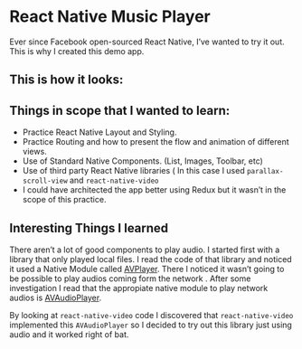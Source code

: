 # React Native Music Player

Ever since Facebook open-sourced React Native, I’ve wanted to try it out. 
This is why I created this demo app.

## This is how it looks:


## Things in scope that I wanted to learn:
- Practice React Native Layout and Styling.
- Practice Routing and how to present the flow and animation of different views.
- Use of Standard Native Components. (List, Images, Toolbar, etc)
- Use of third party React Native libraries ( In this case I used `parallax-scroll-view` and `react-native-video`
- I could have architected the app better using Redux but it wasn’t in the scope of this practice. 

## Interesting Things I learned

There aren’t a lot of good components to play audio. I started first with a library that only played local files.
I read the code of that library and noticed it used a Native Module called [AVPlayer](https://developer.apple.com/library/ios/documentation/AVFoundation/Reference/AVPlayer_Class/).
There I noticed it wasn’t going to be possible to play audios coming form the network . 
After some investigation I read that the appropiate native module to play network audios is [AVAudioPlayer](https://developer.apple.com/library/ios/documentation/AVFoundation/Reference/AVAudioPlayerClassReference/).

By looking at `react-native-video` code I discovered that `react-native-video` implemented this `AVAudioPlayer` 
so I decided to try out this library just using audio and it worked right of bat.

